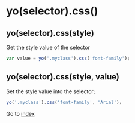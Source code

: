 # yo(selector).css()

## yo(selector).css(style) 

Get the style value of the selector

```javascript
var value = yo('.myclass').css('font-family');
```

## yo(selector).css(style, value) 

Set the style value into the selector;

```javascript
yo('.myclass').css('font-family', 'Arial');
```

Go to [index](toc.md)
